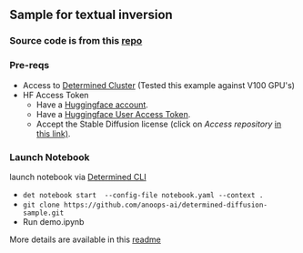 ## Sample for textual inversion

### Source code is from this [repo](https://github.com/garrett361/determined/tree/stable-diffusion-shared/examples/diffusion/textual_inversion_stable_diffusion)

### Pre-reqs

- Access to [Determined Cluster](https://www.determined.ai/) (Tested this example against V100 GPU's)
- HF Access Token
  - Have a [Huggingface account](https://huggingface.co/join).
  - Have a [Huggingface User Access Token](https://huggingface.co/docs/hub/security-tokens).
  - Accept the Stable Diffusion license (click on *Access repository* [in this link)](https://huggingface.co/CompVis/stable-diffusion-v1-4).

### Launch Notebook
launch notebook via [Determined CLI](https://docs.determined.ai/latest/interfaces/notebooks.html?highlight=notebooks)

- `det notebook start  --config-file notebook.yaml --context .`
- `git clone https://github.com/anoops-ai/determined-diffusion-sample.git`
- Run demo.ipynb

More details are available in this [readme](https://github.com/garrett361/determined/tree/stable-diffusion-shared/examples/diffusion/textual_inversion_stable_diffusion#readme)
